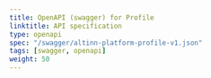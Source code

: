 ```yaml
---
title: OpenAPI (swagger) for Profile
linktitle: API specification
type: openapi
spec: "/swagger/altinn-platform-profile-v1.json"
tags: [swagger, openapi]
weight: 50
---
```


